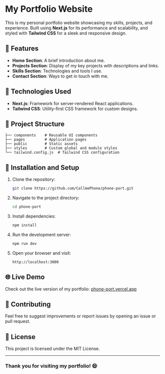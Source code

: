 # My Portfolio Website

This is my personal portfolio website showcasing my skills, projects, and experience. Built using **Next.js** for its performance and scalability, and styled with **Tailwind CSS** for a sleek and responsive design.

## 🌟 Features
- **Home Section**: A brief introduction about me.
- **Projects Section**: Display of my key projects with descriptions and links.
- **Skills Section**: Technologies and tools I use.
- **Contact Section**: Ways to get in touch with me.

## 🚀 Technologies Used
- **Next.js**: Framework for server-rendered React applications.
- **Tailwind CSS**: Utility-first CSS framework for custom designs.

## 📂 Project Structure
```
├── components    # Reusable UI components
├── pages         # Application pages
├── public        # Static assets
├── styles        # Custom global and module styles
└── tailwind.config.js  # Tailwind CSS configuration
```

## 🔧 Installation and Setup
1. Clone the repository:
   ```bash
   git clone https://github.com/CallmePhone/phone-port.git
   ```

2. Navigate to the project directory:
   ```bash
   cd phone-port
   ```

3. Install dependencies:
   ```bash
   npm install
   ```

4. Run the development server:
   ```bash
   npm run dev
   ```

5. Open your browser and visit:
   ```
   http://localhost:3000
   ```

## 🌐 Live Demo
Check out the live version of my portfolio: [phone-port.vercel.app](https://phone-port.vercel.app)

## 🤝 Contributing
Feel free to suggest improvements or report issues by opening an issue or pull request.

## 📜 License
This project is licensed under the MIT License.

---

### Thank you for visiting my portfolio! 😄
